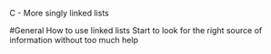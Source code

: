 C - More singly linked lists

#General
How to use linked lists
Start to look for the right source of information without too much help
